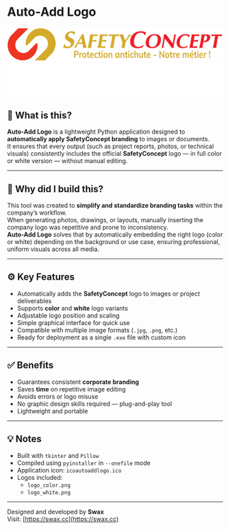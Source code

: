 # Auto-Add Logo

![SafetyConcept Logo Color](logo_color.png#gh-light-mode-only)
![SafetyConcept Logo White](logo_white.png#gh-dark-mode-only)

## 🧾 What is this?

**Auto-Add Logo** is a lightweight Python application designed to **automatically apply SafetyConcept branding** to images or documents.  
It ensures that every output (such as project reports, photos, or technical visuals) consistently includes the official **SafetyConcept** logo — in full color or white version — without manual editing.

---

## 🧠 Why did I build this?

This tool was created to **simplify and standardize branding tasks** within the company’s workflow.  
When generating photos, drawings, or layouts, manually inserting the company logo was repetitive and prone to inconsistency.  
**Auto-Add Logo** solves that by automatically embedding the right logo (color or white) depending on the background or use case, ensuring professional, uniform visuals across all media.

---

## ⚙️ Key Features

- Automatically adds the **SafetyConcept** logo to images or project deliverables  
- Supports **color** and **white** logo variants  
- Adjustable logo position and scaling  
- Simple graphical interface for quick use  
- Compatible with multiple image formats (`.jpg`, `.png`, etc.)  
- Ready for deployment as a single `.exe` file with custom icon  

---

## ✅ Benefits

- Guarantees consistent **corporate branding**  
- Saves **time** on repetitive image editing  
- Avoids errors or logo misuse  
- No graphic design skills required — plug-and-play tool  
- Lightweight and portable  

---

## 💡 Notes

- Built with `tkinter` and `Pillow`  
- Compiled using `pyinstaller` in `--onefile` mode  
- Application icon: `icoautoaddlogo.ico`  
- Logos included:  
  - `logo_color.png`  
  - `logo_white.png`  

---

Designed and developed by **Swax**  
Visit: [https://swax.cc](https://swax.cc)
